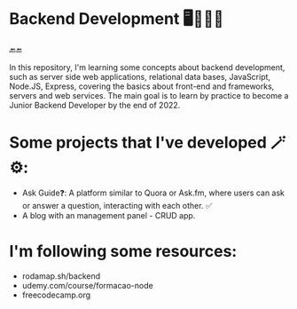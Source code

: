 # Backend Development 🖥️👨🏻‍💻 

🔙🔚

In this repository, I'm learning some concepts about backend development, such as server side web applications, relational data bases, JavaScript, Node.JS, Express, covering the basics about front-end and frameworks, servers and web services. The main goal is to learn by practice to become a Junior Backend Developer by the end of 2022. 

# Some projects that I've developed 🪄⚙️:
* Ask Guide❓: A platform similar to Quora or Ask.fm, where users can ask or answer a question, interacting with each other. ✅
* A blog with an management panel - CRUD app. 

# I'm following some resources: 
- rodamap.sh/backend
- udemy.com/course/formacao-node
- freecodecamp.org
